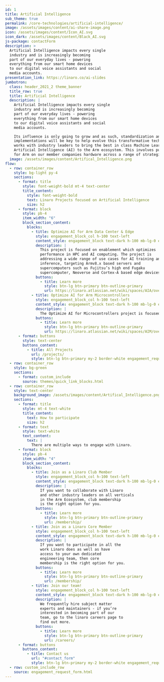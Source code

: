 ```yaml
---
id: 1
title: Artificial Intelligence
sub_theme: true
permalink: /core-technologies/artificial-intelligence/
image: /assets/images/content/ai-share-image.png
icon: /assets/images/content/Icon_AI.svg
icon_dark: /assets/images/content/Black_AI.svg
js-package: contactForm
description: >
  Artificial Intelligence impacts every single
  industry and is increasingly becoming
  part of our everyday lives - powering
  everything from our smart home devices
  to our digital voice assistants and social
  media accounts.
presentation_link: https://linaro.co/ai-slides
jumbotron:
  class: header_2021_2 theme_banner
  title_row: true
  title: Artificial Intelligence
  description: |
    Artificial Intelligence impacts every single
    industry and is increasingly becoming
    part of our everyday lives - powering
    everything from our smart home devices
    to our digital voice assistants and social
    media accounts.

    Its influence is only going to grow and as such, standardization and open reference
    implementations will be key to help evolve this transformative technology on Arm. Linaro
    works with industry leaders to bring the best in class Machine Learning Inferencing and
    Artificial Intelligence (AI) to the Arm ecosystem. This involves pushing experiences optimized
    for Arm on our member companies hardware across a range of strategic AI projects.
  image: /assets/images/content/Artifical_Intelligence.png
flow:
  - row: container_row
    style: bg-light py-4
    sections:
      - format: title
        style: font-weight-bold mt-4 text-center
        title_content:
          style: font-weight-bold
          text: Linaro Projects focused on Artificial Intelligence
          size: h2
      - format: block
        style: pb-4
        item_width: "6"
        block_section_content:
          blocks:
            - title: Optimize AI for Arm Data Center & Edge
              style: engagement_block_col h-100 text-left
              content_style: engagement_block text-dark h-100 mb-lg-0 engagement_block_content d-flex flex-column justify-content-around align-items-baseline
              description: |
                This project is focused on enablement which optimizes
                performance in HPC and AI computing. The project is
                addressing a wide range of use cases for AI training and
                inference, targeting Armv8.x based servers and
                supercomputers such as Fujitsu’s high end Fugaku
                supercomputer, Neoverse and Cortex-A based edge devices.
              buttons:
                - title: Learn more
                  style: btn-lg btn-primary btn-outline-primary
                  url: https://linaro.atlassian.net/wiki/spaces/AIA/overview
            - title: Optimize AI for Arm Microcontrollers
              style: engagement_block_col h-100 text-left
              content_style: engagement_block text-dark h-100 mb-lg-0 engagement_block_content d-flex flex-column justify-content-around align-items-baseline
              description: |
                The Optimize AI for Microcontrollers project is focused on the strategic AI libraries microTVM and Tensorflow Lite Micro. The aim of this project is to enable inference workloads on Arm microcontrollers while optimizing the AI compiler experience for deeply embedded environments.
              buttons:
                - title: Learn more
                  style: btn-lg btn-primary btn-outline-primary
                  url: https://linaro.atlassian.net/wiki/spaces/AIM/overview
      - format: buttons
        style: text-center
        buttons_content:
          - title: All Projects
            url: /projects/
            style: btn-lg btn-primary my-2 border-white engagement_request_contact_btn
  - row: container_row
    style: bg-green
    sections:
      - format: custom_include
        source: themes/quick_link_blocks.html
  - row: container_row
    style: text-center
    background_image: /assets/images/content/Artifical_Intelligence.png
    sections:
      - format: title
        style: mt-4 text-white
        title_content:
          text: How to participate
          size: h2
      - format: text
        style: text-white
        text_content:
          text: |
            There are multiple ways to engage with Linaro.
      - format: block
        style: pb-4
        item_width: "4"
        block_section_content:
          blocks:
            - title: Join as a Linaro Club Member
              style: engagement_block_col h-100 text-left
              content_style: engagement_block text-dark h-100 mb-lg-0 engagement_block_content d-flex flex-column justify-content-around align-items-baseline
              description: |
                If you want to collaborate with Linaro
                and other industry leaders on all verticals
                in the Arm Ecosystem, club membership
                is the right option for you.
              buttons:
                - title: Learn more
                  style: btn-lg btn-primary btn-outline-primary
                  url: /membership/
            - title: Join as a Linaro Core Member
              style: engagement_block_col h-100 text-left
              content_style: engagement_block text-dark h-100 mb-lg-0 engagement_block_content d-flex flex-column justify-content-around align-items-baseline
              description: |
                If you want to participate in all the
                work Linaro does as well as have
                access to your own dedicated
                engineering team, then core
                membership is the right option for you.
              buttons:
                - title: Learn more
                  style: btn-lg btn-primary btn-outline-primary
                  url: /membership/
            - title: Join our team!
              style: engagement_block_col h-100 text-left
              content_style: engagement_block text-dark h-100 mb-lg-0 engagement_block_content d-flex flex-column justify-content-around align-items-baseline
              description: |
                We frequently hire subject matter
                experts and maintainers - if you’re
                interested in becoming part of our
                team, go to the linaro careers page to
                find out more.
              buttons:
                - title: Learn more
                  style: btn-lg btn-primary btn-outline-primary
                  url: /careers/
      - format: buttons
        buttons_content:
          - title: Contact us
            url: "#contact_form"
            style: btn-lg btn-primary my-2 border-white engagement_request_contact_btn
  - row: custom_include_row
    source: engagement_request_form.html
---
```

